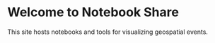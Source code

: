 # Welcome to Notebook Share

This site hosts notebooks and tools for visualizing geospatial events.
